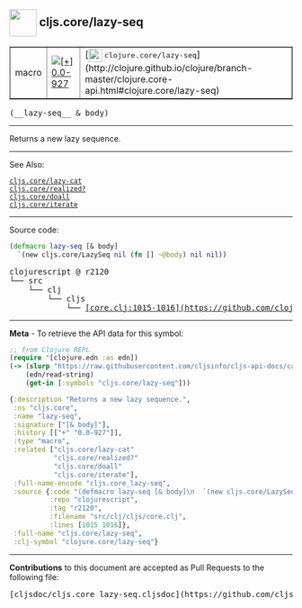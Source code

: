 ## <img width="48px" valign="middle" src="http://i.imgur.com/Hi20huC.png"> cljs.core/lazy-seq

 <table border="1">
<tr>

<td>macro</td>
<td><a href="https://github.com/cljsinfo/cljs-api-docs/tree/0.0-927"><img valign="middle" alt="[+] 0.0-927" src="https://img.shields.io/badge/+-0.0--927-lightgrey.svg"></a> </td>
<td>
[<img height="24px" valign="middle" src="http://i.imgur.com/1GjPKvB.png"> <samp>clojure.core/lazy-seq</samp>](http://clojure.github.io/clojure/branch-master/clojure.core-api.html#clojure.core/lazy-seq)
</td>
</tr>
</table>

 <samp>
(__lazy-seq__ & body)<br>
</samp>

---

Returns a new lazy sequence.

---


See Also:

[`cljs.core/lazy-cat`](cljs.core_lazy-cat.md)<br>
[`cljs.core/realized?`](cljs.core_realizedQMARK.md)<br>
[`cljs.core/doall`](cljs.core_doall.md)<br>
[`cljs.core/iterate`](cljs.core_iterate.md)<br>

---


Source code:

```clj
(defmacro lazy-seq [& body]
  `(new cljs.core/LazySeq nil (fn [] ~@body) nil nil))
```

 <pre>
clojurescript @ r2120
└── src
    └── clj
        └── cljs
            └── <ins>[core.clj:1015-1016](https://github.com/clojure/clojurescript/blob/r2120/src/clj/cljs/core.clj#L1015-L1016)</ins>
</pre>


---

__Meta__ - To retrieve the API data for this symbol:

```clj
;; from Clojure REPL
(require '[clojure.edn :as edn])
(-> (slurp "https://raw.githubusercontent.com/cljsinfo/cljs-api-docs/catalog/cljs-api.edn")
    (edn/read-string)
    (get-in [:symbols "cljs.core/lazy-seq"]))
```

```clj
{:description "Returns a new lazy sequence.",
 :ns "cljs.core",
 :name "lazy-seq",
 :signature ["[& body]"],
 :history [["+" "0.0-927"]],
 :type "macro",
 :related ["cljs.core/lazy-cat"
           "cljs.core/realized?"
           "cljs.core/doall"
           "cljs.core/iterate"],
 :full-name-encode "cljs.core_lazy-seq",
 :source {:code "(defmacro lazy-seq [& body]\n  `(new cljs.core/LazySeq nil (fn [] ~@body) nil nil))",
          :repo "clojurescript",
          :tag "r2120",
          :filename "src/clj/cljs/core.clj",
          :lines [1015 1016]},
 :full-name "cljs.core/lazy-seq",
 :clj-symbol "clojure.core/lazy-seq"}

```

---

__Contributions__ to this document are accepted as Pull Requests to the following file:

 <pre>
[cljsdoc/cljs.core_lazy-seq.cljsdoc](https://github.com/cljsinfo/cljs-api-docs/blob/master/cljsdoc/cljs.core_lazy-seq.cljsdoc)
</pre>

